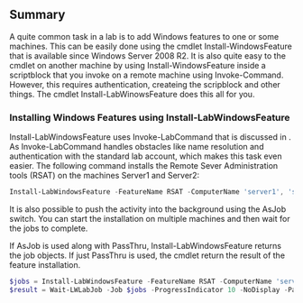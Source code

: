 ## Summary
A quite common task in a lab is to add Windows features to one or some machines. This can be easily done using the cmdlet Install-WindowsFeature that is available since Windows Server 2008 R2. It is also quite easy to the cmdlet on another machine by using Install-WindowsFeature inside a scriptblock that you invoke on a remote machine using Invoke-Command. However, this requires authentication, createing the scripblock and other things. The cmdlet Install-LabWinowsFeature does this all for you.

### Installing Windows Features using Install-LabWindowsFeature
Install-LabWindowsFeature uses Invoke-LabCommand that is discussed in <TODO>. As Invoke-LabCommand handles obstacles like name resolution and authentication with the standard lab account, which makes this task even easier.
The following command installs the Remote Sever Administration tools (RSAT) on the machines Server1 and Server2:

``` PowerShell
Install-LabWindowsFeature -FeatureName RSAT -ComputerName 'server1', 'server2' -IncludeAllSubFeature 
```
It is also possible to push the activity into the background using the AsJob switch. You can start the installation on multiple machines and then wait for the jobs to complete. 

If AsJob is used along with PassThru, Install-LabWindowsFeature returns the job objects. If just PassThru is used, the cmdlet return the result of the feature installation.

``` PowerShell
$jobs = Install-LabWindowsFeature -FeatureName RSAT -ComputerName 'server1', 'server2' -IncludeAllSubFeature -AsJob -PassThru
$result = Wait-LWLabJob -Job $jobs -ProgressIndicator 10 -NoDisplay -PassThru
```
